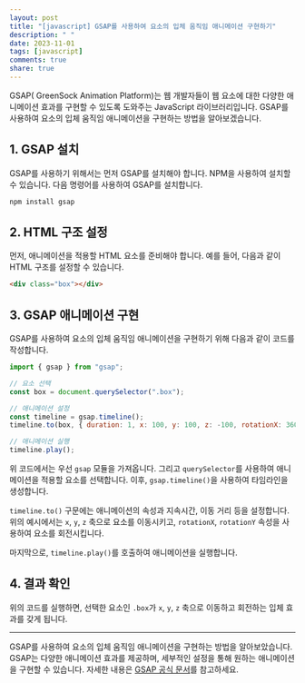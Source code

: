 ```yaml
---
layout: post
title: "[javascript] GSAP를 사용하여 요소의 입체 움직임 애니메이션 구현하기"
description: " "
date: 2023-11-01
tags: [javascript]
comments: true
share: true
---
```


GSAP( GreenSock Animation Platform)는 웹 개발자들이 웹 요소에 대한 다양한 애니메이션 효과를 구현할 수 있도록 도와주는 JavaScript 라이브러리입니다. GSAP를 사용하여 요소의 입체 움직임 애니메이션을 구현하는 방법을 알아보겠습니다.

## 1. GSAP 설치

GSAP를 사용하기 위해서는 먼저 GSAP를 설치해야 합니다. NPM을 사용하여 설치할 수 있습니다. 다음 명령어를 사용하여 GSAP를 설치합니다.

```javascript
npm install gsap
```

## 2. HTML 구조 설정

먼저, 애니메이션을 적용할 HTML 요소를 준비해야 합니다. 예를 들어, 다음과 같이 HTML 구조를 설정할 수 있습니다.

```html
<div class="box"></div>
```

## 3. GSAP 애니메이션 구현

GSAP를 사용하여 요소의 입체 움직임 애니메이션을 구현하기 위해 다음과 같이 코드를 작성합니다.

```javascript
import { gsap } from "gsap";

// 요소 선택
const box = document.querySelector(".box");

// 애니메이션 설정
const timeline = gsap.timeline();
timeline.to(box, { duration: 1, x: 100, y: 100, z: -100, rotationX: 360, rotationY: 360, ease: "power2.out" });

// 애니메이션 실행
timeline.play();
```

위 코드에서는 우선 `gsap` 모듈을 가져옵니다. 그리고 `querySelector`를 사용하여 애니메이션을 적용할 요소를 선택합니다. 이후, `gsap.timeline()`을 사용하여 타임라인을 생성합니다.

`timeline.to()` 구문에는 애니메이션의 속성과 지속시간, 이동 거리 등을 설정합니다. 위의 예시에서는 `x`, `y`, `z` 축으로 요소를 이동시키고, `rotationX`, `rotationY` 속성을 사용하여 요소를 회전시킵니다.

마지막으로, `timeline.play()`를 호출하여 애니메이션을 실행합니다.

## 4. 결과 확인

위의 코드를 실행하면, 선택한 요소인 `.box`가 `x`, `y`, `z` 축으로 이동하고 회전하는 입체 효과를 갖게 됩니다.

---

GSAP를 사용하여 요소의 입체 움직임 애니메이션을 구현하는 방법을 알아보았습니다. GSAP는 다양한 애니메이션 효과를 제공하며, 세부적인 설정을 통해 원하는 애니메이션을 구현할 수 있습니다. 자세한 내용은 [GSAP 공식 문서](https://greensock.com/docs/)를 참고하세요.